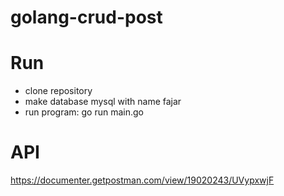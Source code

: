 # golang-crud-post

# Run
- clone repository
- make database mysql with name fajar
- run program: go run main.go

# API
https://documenter.getpostman.com/view/19020243/UVypxwjF
